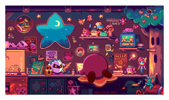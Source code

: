 [![MasterHead](https://github.com/madhusri2004/madhusri2004/blob/main/gif.gif)](https://www.deviantart.com/pixeljeff/art/Kirby-s-Chill-Land-981415609)
